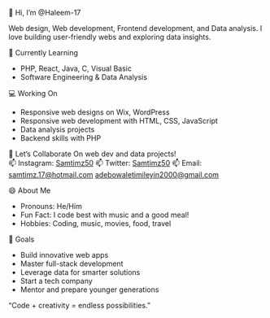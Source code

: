 👋 Hi, I’m @Haleem-17

Web design, Web development, Frontend development, and Data analysis. I love building user-friendly webs and exploring data insights.

🌱 Currently Learning
- PHP, React, Java, C, Visual Basic
- Software Engineering & Data Analysis

💻 Working On
- Responsive web designs on Wix, WordPress
- Responsive web development with HTML, CSS, JavaScript
- Data analysis projects
- Backend skills with PHP

💞️ Let’s Collaborate
On web dev and data projects!  
📫 Instagram: [Samtimz50](https://www.instagram.com/Samtimz50)
📫 Twitter:
[Samtimz50](hhtps://www.x.com./Samtimz50)
📫 Email:
samtimz.17@hotmail.com 
adebowaletimileyin2000@gmail.com 

😄 About Me
- Pronouns: He/Him
- Fun Fact: I code best with music and a good meal!
- Hobbies: Coding, music, movies, food, travel

🚀 Goals
- Build innovative web apps
- Master full-stack development
- Leverage data for smarter solutions
- Start a tech company 
- Mentor and prepare younger generations

“Code + creativity = endless possibilities.”